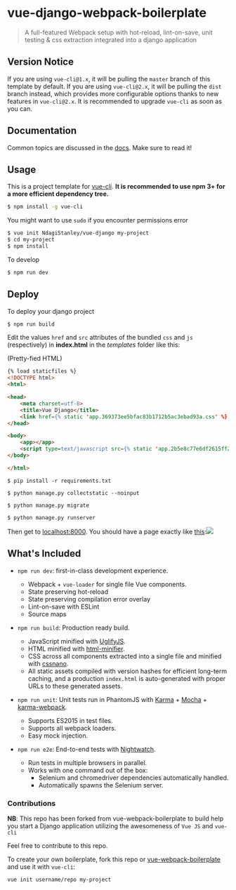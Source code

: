 # vue-django-webpack-boilerplate

> A full-featured Webpack setup with hot-reload, lint-on-save, unit testing & css extraction integrated into a django application

## Version Notice

If you are using `vue-cli@1.x`, it will be pulling the `master` branch of this template by default. If you are using `vue-cli@2.x`, it will be pulling the `dist` branch instead, which provides more configurable options thanks to new features in `vue-cli@2.x`. It is recommended to upgrade `vue-cli` as soon as you can.

## Documentation

Common topics are discussed in the [docs](http://vuejs-templates.github.io/webpack). Make sure to read it!

## Usage

This is a project template for [vue-cli](https://github.com/vuejs/vue-cli). **It is recommended to use npm 3+ for a more efficient dependency tree.**

``` bash
$ npm install -g vue-cli
```
You might want to use ```sudo``` if you encounter permissions error
```bash
$ vue init NdagiStanley/vue-django my-project
$ cd my-project
$ npm install
```
To develop

```bash
$ npm run dev
```

## Deploy
To deploy your django project

```bash
$ npm run build
```

Edit the values `href` and `src` attributes of the bundled `css` and `js` (respectively) in **index.html** in the _templates_ folder like this:

(Pretty-fied HTML)
```html
{% load staticfiles %}
<!DOCTYPE html>
<html>

<head>
    <meta charset=utf-8>
    <title>Vue Django</title>
    <link href={% static 'app.369373ee5bfac83b1712b5ac3ebad93a.css' %} rel=stylesheet>
</head>

<body>
    <app></app>
    <script type=text/javascript src={% static 'app.2b5e8c77e6df2615ff26.js' %}></script>
</body>

</html>

```


`$ pip install -r requirements.txt`

`$ python manage.py collectstatic --noinput`

`$ python manage.py migrate`

`$ python manage.py runserver`

Then get to [localhost:8000](http://localhost:8000/). You should have a page exactly like [this](http://i.imgur.com/sY3IpBE.png?1):![](http://i.imgur.com/sY3IpBE.png?1)


## What's Included

- `npm run dev`: first-in-class development experience.
  - Webpack + `vue-loader` for single file Vue components.
  - State preserving hot-reload
  - State preserving compilation error overlay
  - Lint-on-save with ESLint
  - Source maps

- `npm run build`: Production ready build.
  - JavaScript minified with [UglifyJS](https://github.com/mishoo/UglifyJS2).
  - HTML minified with [html-minifier](https://github.com/kangax/html-minifier).
  - CSS across all components extracted into a single file and minified with [cssnano](https://github.com/ben-eb/cssnano).
  - All static assets compiled with version hashes for efficient long-term caching, and a production `index.html` is auto-generated with proper URLs to these generated assets.

- `npm run unit`: Unit tests run in PhantomJS with [Karma](http://karma-runner.github.io/0.13/index.html) + [Mocha](http://mochajs.org/) + [karma-webpack](https://github.com/webpack/karma-webpack).
  - Supports ES2015 in test files.
  - Supports all webpack loaders.
  - Easy mock injection.

- `npm run e2e`: End-to-end tests with [Nightwatch](http://nightwatchjs.org/).
  - Run tests in multiple browsers in parallel.
  - Works with one command out of the box:
    - Selenium and chromedriver dependencies automatically handled.
    - Automatically spawns the Selenium server.

### Contributions

**NB**: This repo has been forked from vue-webpack-boilerplate to build help you start a Django application utilizing the awesomeness of `Vue JS` and `vue-cli`

Feel free to contribute to this repo.

To create your own boilerplate, fork this repo or [vue-webpack-boilerplate](https://github.com/vuejs-templates/webpack) and use it with `vue-cli`:

``` bash
vue init username/repo my-project
```
